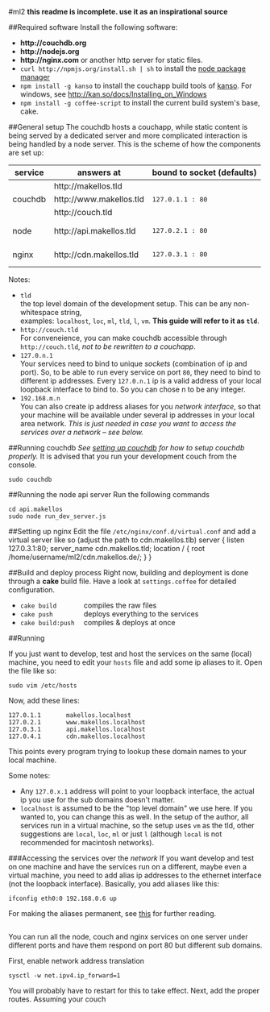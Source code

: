 #ml2
__this readme is incomplete. use it as an inspirational source__

##Required software
Install the following software:

* __http://couchdb.org__ 
* __http://nodejs.org__
* __http://nginx.com__ or another http server for static files.
* `curl http://npmjs.org/install.sh | sh` to install the [node package manager](__http://npmjs.org__)
* `npm install -g kanso` to install the couchapp build tools of [kanso](__http://kan.so__). For windows,
see http://kan.so/docs/Installing_on_Windows
* `npm install -g coffee-script` to install the current build system's base, cake.

##General setup
The couchdb hosts a couchapp, while static content is being served by a dedicated
server and more complicated interaction is being handled by a node server. 
This is the scheme of how the components are set up:

<table>  
    <thead>
        <tr><th>service</th><th>answers at</th><th>bound to socket (defaults)</th></tr>
    </thead>
    <tbody>
        <tr><td rowspan="3">couchdb</td>
            <td>http://makellos.tld</td>
            <td rowspan="3"><pre>127.0.1.1 : 80</pre></td>
        </tr>
        <tr><td>http://www.makellos.tld</td></tr>
        <tr><td>http://couch.tld</td></tr>
        <tr><td>node</td>
            <td>http://api.makellos.tld</td>
            <td><pre>127.0.2.1 : 80</pre></td>
        </tr>
        <tr><td>nginx</td>
            <td>http://cdn.makellos.tld</td>
            <td><pre>127.0.3.1 : 80</pre></td>
        </tr>
    </tbody>

</table>

Notes: 

* `tld`  
the top level domain of the development setup. This can be any non-whitespace string,  
examples: `localhost`, `loc`, `ml`, `tld`, `l`, `vm`. __This guide will refer to it as `tld`__.
* `http://couch.tld`  
For conveneience, you can make couchdb accessible through `http://couch.tld`, _not to be rewritten
to a couchapp_.
* `127.0.n.1`  
Your services need to bind to unique _sockets_ (combination of ip and port).
So, to be able to run every service on port `80`, they need to bind to different ip addresses. Every 
`127.0.n.1` ip is a valid address of your local loopback interface to bind to. So you can chose n to be 
any integer.
* `192.168.m.n`  
You can also create ip address aliases for you _network interface_, so that your 
machine will be available under several ip addresses in your local area network. 
_This is just needed in case you want to access the services over a network – see below._


##Running couchdb
_See [setting up couchdb](wiki/couchdb) for how to setup couchdb properly._
It is advised that you run your development couch from the console.

    sudo couchdb

##Running the node api server
Run the following commands

    cd api.makellos
    sudo node run_dev_server.js
    
##Setting up nginx
Edit the file `/etc/nginx/conf.d/virtual.conf` and add a virtual server like so (adjust the path to cdn.makellos.tlb)
    server {
        listen  127.0.3.1:80;
        server_name cdn.makellos.tld;
        location / {
                root /home/username/ml2/cdn.makellos.de/;
        }
    }

##Build and deploy process
Right now, building and deployment is done through a __cake__ build file. Have a look at `settings.coffee` 
for detailed configuration. 

* `cake build       ` compiles the raw files
* `cake push        ` deploys everything to the services
* `cake build:push  ` compiles & deploys at once



##Running

If you just want to develop, test and host the services on the same (local) machine, 
you need to edit your `hosts` file and add some ip aliases to it. Open the file like so:

    sudo vim /etc/hosts

Now, add these lines:

    127.0.1.1       makellos.localhost
    127.0.2.1       www.makellos.localhost
    127.0.3.1       api.makellos.localhost
    127.0.4.1       cdn.makellos.localhost

This points every program trying to lookup these domain names to your local machine. 

Some notes: 

* Any `127.0.x.1` address will point to your loopback interface, the actual 
ip you use for the sub domains doesn't matter.
* `localhost` is assumed to be the "top level domain" we use here. If you wanted to, 
you can change this as well. In the setup of the author, all services run in a virtual machine,
so the setup uses `vm` as the tld, other suggestions are `local`, `loc`, `ml` 
or just `l` (although `local` is not recommended for macintosh networks).


###Accessing the services over the _network_
If you want develop and test on one machine and have the services run on a different, 
maybe even a virtual machine, you need to add alias ip addresses to the ethernet interface 
(not the loopback interface). Basically, you add aliases like this:

    ifconfig eth0:0 192.168.0.6 up
    
For making the aliases permanent, see [this](http://www.cyberciti.biz/faq/linux-creating-or-adding-new-network-alias-to-a-network-card-nic/)
for further reading. 

##
You can run all the node, couch and nginx services on one server under different ports and 
have them respond on port 80 but different sub domains.

First, enable network address translation

    sysctl -w net.ipv4.ip_forward=1
    
You will probably have to restart for this to take effect.
Next, add the proper routes. Assuming your couch 








